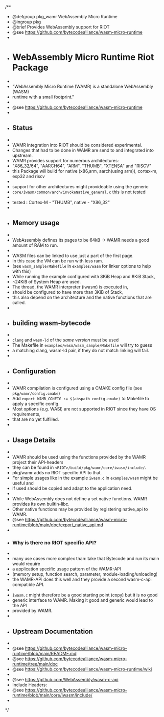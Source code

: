 /**
 * @defgroup pkg_wamr WebAssembly Micro Runtime
 * @ingroup  pkg
 * @brief    Provides WebAssembly support for RIOT
 * @see      https://github.com/bytecodealliance/wasm-micro-runtime
 *
 * # WebAssembly Micro Runtime Riot Package
 *
 * "WebAssembly Micro Runtime (WAMR) is a standalone WebAssembly (WASM)
 * runtime with a small footprint."
 *
 * @see      https://github.com/bytecodealliance/wasm-micro-runtime
 *
 * ## Status
 *
 * WAMR integration into RIOT should be considered experimental.
 * Changes that had to be done in WAMR are send to and integrated into upstream.
 * WAMR provides support for numerous architectures:
 * "X86_32/64", "AARCH64", "ARM", "THUMB", "XTENSA" and "RISCV"
 * this Package will build for native (x86,arm, aarch(using arm)), cortex-m, esp32 and riscv
 *
 * support for other architectures might provideable using the generic
 * `core/iwasm/common/arch/invokeNative_general.c` this is not tested
 *
 * tested : Cortex-M - "THUMB", native - "X86_32"
 *
 * ## Memory usage
 *
 * WebAssembly defines its pages to be 64kB -> WAMR needs a good amount of RAM to run.
 *
 * WASM files can be linked to use just a part of the first page.
 * In this case the VM can be run with less ram.
 * (see `wasm_sample/Makefile` in `examples/wasm` for linker options to help with this)
 * While running the example configured with 8KiB Heap and 8KiB Stack,
 * ~24KiB of System Heap are used.
 * The thread, the WAMR interpreter (iwasm) is executed in,
 * should be configured to have more than 3KiB of Stack,
 * this also depend on the architecture and the native functions that are called.
 *
 * ## building wasm-bytecode
 *
 * `clang` and `wasm-ld` of the *same version* must be used
 * The Makefile in `examples/wasm/wasm_sample/Makefile` will try to guess
 * a matching clang, wasm-ld pair, if they do not match linking will fail.
 *
 * ## Configuration
 *
 * WAMR compilation is configured using a CMAKE config file (see `pkg/wamr/config.cmake`)
 * Add `export WAMR_CONFIG := $(abspath config.cmake)` to Makefile to apply a specific config.
 * Most options (e.g. WASI) are not supported in RIOT since they have OS requirements,
 * that are no yet fulfilled.
 *
 * ## Usage Details
 *
 * WAMR should be used using the functions provided by the WAMR project their API-headers
 * they can be found in `<RIOT>/build/pkg/wamr/core/iwasm/include/`.
 * pkg/wamr adds no RIOT specific API to that.
 * For simple usages like in the example `iwasm.c` in `examples/wasm` might be useful and
 * if used should be copied and adapt to the application need.
 *
 * While WebAssembly does not define a set native functions. WAMR provides its own builtin-libc.
 * Other native functions may be provided by registering native_api to WAMR.
 * @see https://github.com/bytecodealliance/wasm-micro-runtime/blob/main/doc/export_native_api.md
 *
 * ### Why is there no RIOT specific API?
 *
 * many use cases more complex than: take that Bytecode and run its main would require
 * a application specific usage pattern of the WAMR-API
 * (memory setup, function search, parameter, module-loading/unloading)
 * the WAMR-API does this well and they provide a second wasm-c-api compatible API.
 *
 * `iwasm.c` might therefore be a good starting point (copy) but it is no good
 * generic interface to WAMR. Making it good and generic would lead to the API
 * provided by WAMR.
 *
 * ## Upstream Documentation
 *
 * @see https://github.com/bytecodealliance/wasm-micro-runtime/blob/main/README.md
 * @see https://github.com/bytecodealliance/wasm-micro-runtime/tree/main/doc
 * @see https://github.com/bytecodealliance/wasm-micro-runtime/wiki
 *
 * @see https://github.com/WebAssembly/wasm-c-api
 * Include Headers:
 * @see https://github.com/bytecodealliance/wasm-micro-runtime/blob/main/core/iwasm/include/
 *
 */
